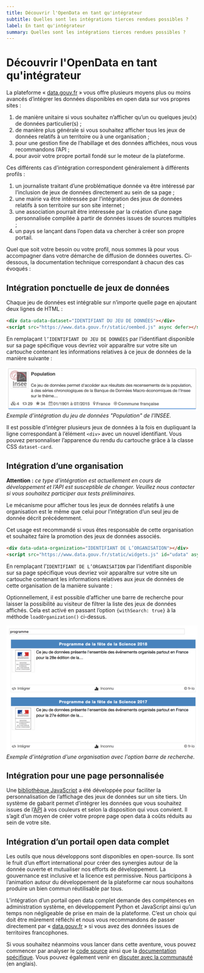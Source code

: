 ```yaml
---
title: Découvrir l'OpenData en tant qu'intégrateur
subtitle: Quelles sont les intégrations tierces rendues possibles ?
label: En tant qu'intégrateur
summary: Quelles sont les intégrations tierces rendues possibles ?
---
```


# Découvrir l'OpenData en tant qu'intégrateur


La plateforme « [data.gouv.fr][] » vous offre plusieurs moyens plus ou moins avancés d’intégrer les données disponibles en open data sur vos propres sites :

1. de manière unitaire si vous souhaitez n’afficher qu’un ou quelques jeu(x) de données particulier(s) ;
1. de manière plus générale si vous souhaitez afficher tous les jeux de données
   relatifs à un territoire ou à une organisation ;
1. pour une gestion fine de l’habillage et des données affichées, nous vous recommandons l’API ;
1. pour avoir votre propre portail fondé sur le moteur de la plateforme.

Ces différents cas d’intégration correspondent généralement à différents profils :

1. un journaliste traitant d’une problématique donnée va être intéressé
   par l’inclusion de jeux de données directement au sein de sa page ;
1. une mairie va être intéressée par l’intégration des jeux de données relatifs
   à son territoire sur son site internet ;
1. une association pourrait être intéressée par la création d’une page personnalisée compilée
   à partir de données issues de sources multiples ;
1. un pays se lançant dans l’open data va chercher à créer son propre portail.

Quel que soit votre besoin ou votre profil,
nous sommes là pour vous accompagner dans votre démarche de diffusion de données ouvertes.
Ci-dessous, la documentation technique correspondant à chacun des cas évoqués :

## Intégration ponctuelle de jeux de données
Chaque jeu de données est intégrable sur n’importe quelle page en ajoutant deux lignes de HTML :

```html
<div data-udata-dataset="IDENTIFIANT DU JEU DE DONNÉES"></div>
<script src="https://www.data.gouv.fr/static/oembed.js" async defer></script>
```

En remplaçant `l’IDENTIFIANT DU JEU DE DONNÉES` par l’identifiant disponible sur sa page spécifique
vous devriez voir apparaître sur votre site un cartouche contenant les informations
relatives à ce jeux de données de la manière suivante :

![Exemple d'intégration d'une jeu de données](/img/faq/integration/exemple-dataset.png)
*Exemple d’intégration du jeu de données "Population" de l'INSEE.*

Il est possible d’intégrer plusieurs jeux de données à la fois en dupliquant la ligne correspondant à l’élément `<div>` avec un nouvel identifiant. Vous pouvez personnaliser l’apparence du rendu du cartouche grâce à la classe CSS `dataset-card`.

## Intégration d’une organisation

**Attention :** *ce type d’intégration est actuellement en cours de développement et l’API est susceptible de changer. Veuillez nous contacter si vous souhaitez participer aux tests préliminaires.*

Le mécanisme pour afficher tous les jeux de données relatifs à une organisation
est le même que celui pour l’intégration d’un seul jeu de donnée décrit précédemment.

Cet usage est recommandé si vous êtes responsable de cette organisation
et souhaitez faire la promotion des jeux de données associés.

```html
<div data-udata-organization="IDENTIFIANT DE L’ORGANISATION"></div>
<script src="https://www.data.gouv.fr/static/widgets.js" id="udata" async defer onload="udataScript.loadOrganization()"></script>
```
En remplaçant l’`IDENTIFIANT DE L’ORGANISATION` par l’identifiant disponible sur sa page spécifique
vous devriez voir apparaître sur votre site un cartouche contenant les informations relatives
aux jeux de données de cette organisation de la manière suivante :

Optionnellement, il est possible d’afficher une barre de recherche pour laisser la possibilité
au visiteur de filtrer la liste des jeux de données affichés.
Cela est activé en passant l’option `{withSearch: true}` à la méthode `loadOrganization()` ci-dessus.

![Exemple d'intégration d'une organisation](/img/faq/integration/exemple-organisation.png)
*Exemple d’intégration d'une organisation avec l'option barre de recherche.*

## Intégration pour une page personnalisée
Une [bibliothèque JavaScript][udata-js] a été développée pour faciliter la personnalisation
de l’affichage des jeux de données sur un site tiers.
Un système de gabarit permet d’intégrer les données que vous souhaitez issues de l’[API][]
à vos couleurs et selon la disposition qui vous convient.
Il s’agit d’un moyen de créer votre propre page open data à coûts réduits au sein de votre site.

## Intégration d’un portail open data complet
Les outils que nous développons sont disponibles en open-source.
Ils sont le fruit d’un effort international pour créer des synergies autour de la donnée ouverte
et mutualiser nos efforts de développement.
La gouvernance est inclusive et la licence est permissive.
Nous participons à l’animation autour du développement de la plateforme
car nous souhaitons produire un bien commun réutilisable par tous.

L’intégration d’un portail open data complet demande des compétences en administration système,
en développement Python et JavaScript ainsi qu’un temps non négligeable de prise en main de la plateforme.
C’est un choix qui doit être mûrement réfléchi
et nous vous recommandons de passer directement par « [data.gouv.fr][] »
si vous avez des données issues de territoires francophones.

Si vous souhaitez néanmoins vous lancer dans cette aventure, vous pouvez commencer par analyser
le [code source][udata-github] ainsi que la [documentation spécifique][udata-doc].
Vous pouvez également venir en [discuter avec la communauté][udata-gitter] (en anglais).

[data.gouv.fr]: https://www.data.gouv.fr
[API]: https://www.data.gouv.fr/fr/apidoc/
[udata-js]: https://github.com/DepthFrance/udata-js
[udata-doc]: http://udata.readthedocs.io/en/latest/
[udata-github]: https://github.com/opendatateam/udata
[udata-gitter]: https://gitter.im/opendatateam/udata
